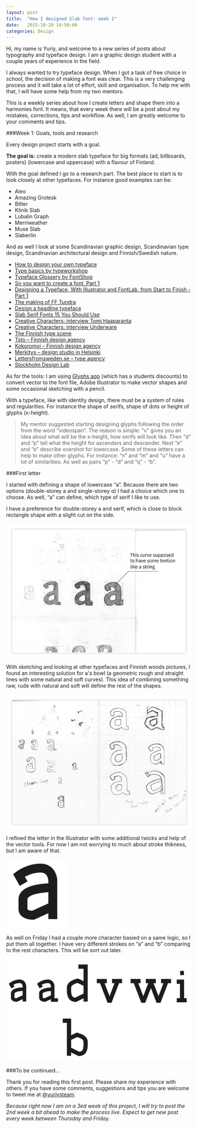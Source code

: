 ```yaml
---
layout: post
title:  "How I designed Slab font: week 1"
date:   2015-10-29 14:50:00
categories: Design
---
```


Hi, my name is Yuriy, and welcome to a new series of posts about typography and typeface design. I am a graphic design student with a couple years of experience in the field.

I always wanted to try typeface design. When I got a task of free choice in school, the decision of making a font was clear. This is a very challenging process and it will take a lot of effort, skill and organisation. To help me with that, I will have some help from my two mentors.

This is a weekly series about how I create letters and shape them into a harmonies font. It means, that every week there will be a post about my mistakes, corrections, tips and workflow. As well, I am greatly welcome to your comments and tips. 

###Week 1: Goals, tools and research

Every design project starts with a goal.

**The goal is:** create a modern slab typeface for big formats (ad, billboards, posters) (lowercase and uppercase) with a flavour of Finland.

With the goal defined I go to a research part. The best place to start is to look closely at other typefaces. For instance good examples can be:

- Aleo
- Amazing Grotesk
- Bitter
- Klinik Slab
- Lubalin Graph
- Merriweather
- Muse Slab
- Slaberlin

And as well I look at some Scandinavian graphic design, Scandinavian type design, Scandinavian architectural design and Finnish/Swedish nature.

- [How to design your own typeface](http://www.creativebloq.com/typography/design-your-own-typeface-8133919)
- [Type basics by typeworkshop](http://www.typeworkshop.com/index.php?id1=type-basics)
- [Typeface Glossery by FontShop](https://www.fontshop.com/glossary)
- [So you want to create a font. Part 1](http://ilovetypography.com/2007/10/22/so-you-want-to-create-a-font-part-1)
- [Designing a Typeface, With Illustrator and FontLab, from Start to Finish - Part 1](http://design.tutsplus.com/tutorials/designing-a-typeface-with-ai-fontlab-from-start-to-finish-part-1--vector-3458)
- [The making of FF Tundra](http://ilovetypography.com/2011/10/05/the-making-of-ff-tundra/)
- [Design a headline typeface](http://www.creativebloq.com/design-headline-typeface-11114307)
- [Slab Serif Fonts 15 You Should Use](http://www.creativebeacon.com/slab-serif-fonts-15-you-should-use/)
- [Creative Characters: interview Tomi Haaparanta](https://www.myfonts.com/newsletters/cc/201002.html)
- [Creative Characters: interview Underware](https://www.myfonts.com/newsletters/cc/200801.html)
- [The Finnish type scene](http://luc.devroye.org/finland.html)
- [Tsto – Finnish design agency](http://www.tsto.org)
- [Kokoromoi – Finnish design agency](http://www.kokoromoi.com)
- [Merkitys – design studio in Helsinki](http://www.merkitys.eu)
- [Lettersfromsweden.se – type agency](http://lettersfromsweden.se)
- [Stockholm Design Lab](http://www.stockholmdesignlab.se)

As for the tools: I am using [Glyphs app](https://glyphsapp.com) (which has a students discounts) to convert vector to the font file, Adobe Illustrator to make vector shapes and some occasional sketching with a pencil.

With a typeface, like with identity design, there must be a system of rules and regularities. For instance the shape of serifs, shape of dots or height of glyphs (x-height).

> My mentor suggested starting designing glyphs following the order from the word “videospan”. The reason is simple: “v” gives you an idea about what will be the x-height, how serifs will look like. Then "d" and “p” tell what the height for ascenders and descender. Next “e” and “o” describe overshot for lowercase. Some of these letters can help to make other glyphs. For instance: “n” and “m” and “u” have a lot of similarities. As well as pairs “p” - “d” and “q” - “b”.
 
###First letter

I started with defining a shape of lowercase “a”. Because there are two options (double-storey a and single-storey ɑ) I had a choice which one to choose. As well, “a” can define, which type of serif I like to use.

I have a preference for double-storey a and serif, which is close to block rectangle shape with a slight cut on the side.

![First characters](/blog_img/htds/tention-string-1week.png)

With sketching and looking at other typefaces and Finnish woods pictures, I found an interesting solution for a's bowl (a geometric rough and straight lines with some natural and soft curves). This idea of combining something raw, rude with natural and soft will define the rest of the shapes.

![First characters](/blog_img/htds/letters-1week.jpg)

I refined the letter in the Illustrator with some additional twicks and help of the vector tools. For now I am not worrying to much about stroke thikness, but I am aware of that.

![First letter](/blog_img/htds/a-1week.png)

As well on Friday I had a couple more character basied on a same logic, so I put them all together. I have very different strokes on “a” and “b” comparing to the rest characters. This will be sort out later.

![First characters](/blog_img/htds/raf-ideas-1week.png)

###To be continued...

Thank you for reading this first post. Please share my experience with others. If you have some comments, suggestions and tips you are welcome to tweet me at [@yuriysteam](www.twitter.com/yuriysteam). 

*Because right now I am on a 3ed week of this project, I will try to post the 2nd week a bit ahead to make the process live. Expect to get new post every week between Thursday and Friday.*

